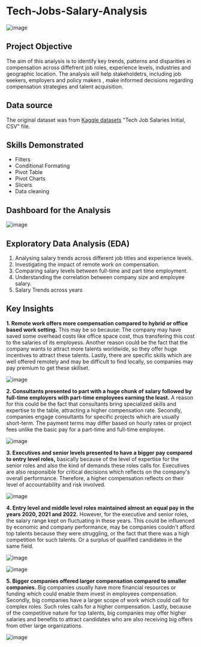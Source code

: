 # Tech-Jobs-Salary-Analysis

![image](https://github.com/Winnykinyumu/Tech-Jobs-Salary-Analysis/assets/124139386/222450fb-e566-44f5-8000-c851c1d0dfec)

## Project Objective
The aim of this analysis is to identify key trends, patterns and disparities in compensation across diffefrent job roles, experience levels, industries and geographic location.
The analysis will help stakeholdetrs, including job seekers, employers and policy makers , make informed decisions regarding compensation strategies and talent acquisition.

## Data source
The original dataset was from [Kaggle datasets](https://www.kaggle.com/datasets?fileType=csv) "Tech Job Salaries Initial, CSV" file.

## Skills Demonstrated
- Filters
- Conditional Formating
- Pivot Table
- Pivot Charts
- Slicers
- Data cleaning

## Dashboard for the Analysis

![image](https://github.com/Winnykinyumu/Tech-Jobs-Salary-Analysis/assets/124139386/610d9dff-f672-481f-8485-abcc3626d32b)

## Exploratory Data Analysis (EDA)

1. Analysing salary trends across different job titles and experience levels.						
2. Investigating the impact of remote work on compensation.						
3. Comparing salary levels between full-time and part time employment.						
4. Understanding the correlation between company size and employee salary.						
5. Salary Trends across years						

## Key Insights

**1. Remote work offers more compensation compared to hybrid or office based work setting.** This may be so because: The company may have saved some overhead costs like office space           cost, thus transfering this cost to the salaries of its employess. Another reason could be the fact that the company wants to attract more talents worldwide, so they offer huge           incentives to attract these talents. Lastly, there are specific skills which are well offered remotely and may be difficult to find locally, so companies may pay premium to get           these skillset.

![image](https://github.com/Winnykinyumu/Tech-Jobs-Salary-Analysis/assets/124139386/4f302376-2759-4979-acf3-a31a2772b91d)

**2. Consultants presented to part with a huge chunk of salary followed by full-time employers with part-time employees earning the least.** A reason for this could be the fact that consultants bring specialized skills and expertise to the table, attracting a higher compensation rate. Secondly, companies engage consultants for specific projects which are usually short-term. The payment terms may differ based on hourly rates or project fees unlike the basic pay for a part-time and full-time employee.

![image](https://github.com/Winnykinyumu/Tech-Jobs-Salary-Analysis/assets/124139386/582f88df-42c9-4673-8aa7-f91b3e8807f8)

**3. Executives and senior levels presented to have a bigger pay compared to entry level roles,** basically because of the level of expertise for the senior roles and also the kind of demands these roles calls for. Executives are also responsible for critical decisions which reflects on the company's overall performance. Therefore, a higher compensation reflects on their level of accountability and risk involved.

  ![image](https://github.com/Winnykinyumu/Tech-Jobs-Salary-Analysis/assets/124139386/5acf22c3-dc0d-4f3a-b683-9d94d4efb846)

**4. Entry level and middle level roles maintained almost an equal pay in the years 2020, 2021 and 2022.** However, for the executive and senior roles, the salary range kept on fluctuating in these years. This could be influenced by economic and company performance, may be companies couldn't afford top talents because they were struggling, or the fact that there was a high competition for such talents. Or a surplus of qualified candidates in the same field.

![image](https://github.com/Winnykinyumu/Tech-Jobs-Salary-Analysis/assets/124139386/7e467305-f789-4d08-8db2-1d1141565f75) 

![image](https://github.com/Winnykinyumu/Tech-Jobs-Salary-Analysis/assets/124139386/a08dbf33-a829-4eee-a322-50dbaec4f6c3)

**5. Bigger companies offered larger compensation compared to smaller companies.** Big companies usually have more financial resources or funding which could enable them invest in employees compensation. Secondly, big companies have a larger scope of work which could call for complex roles. Such roles calls for a higher compensation. Lastly, because of the competitive nature for top talents, big companies may offer higher salaries and benefits to attract candidates who are also receiving big offers from other large organizations.

![image](https://github.com/Winnykinyumu/Tech-Jobs-Salary-Analysis/assets/124139386/936ef39a-4241-42d0-bf2f-a37f3acffe8f)
















  


   






